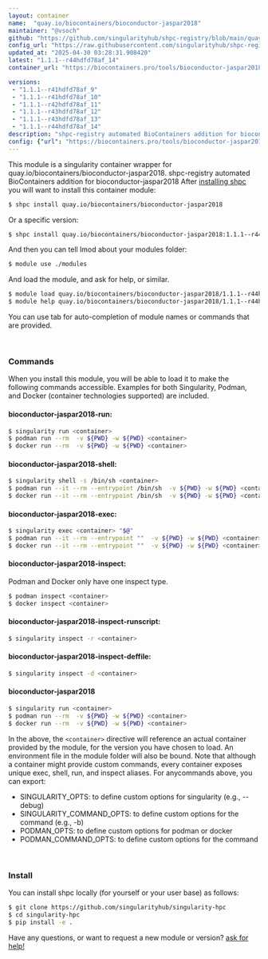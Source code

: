 ```yaml
---
layout: container
name:  "quay.io/biocontainers/bioconductor-jaspar2018"
maintainer: "@vsoch"
github: "https://github.com/singularityhub/shpc-registry/blob/main/quay.io/biocontainers/bioconductor-jaspar2018/container.yaml"
config_url: "https://raw.githubusercontent.com/singularityhub/shpc-registry/main/quay.io/biocontainers/bioconductor-jaspar2018/container.yaml"
updated_at: "2025-04-30 03:28:31.908420"
latest: "1.1.1--r44hdfd78af_14"
container_url: "https://biocontainers.pro/tools/bioconductor-jaspar2018"

versions:
 - "1.1.1--r41hdfd78af_9"
 - "1.1.1--r41hdfd78af_10"
 - "1.1.1--r42hdfd78af_11"
 - "1.1.1--r43hdfd78af_12"
 - "1.1.1--r43hdfd78af_13"
 - "1.1.1--r44hdfd78af_14"
description: "shpc-registry automated BioContainers addition for bioconductor-jaspar2018"
config: {"url": "https://biocontainers.pro/tools/bioconductor-jaspar2018", "maintainer": "@vsoch", "description": "shpc-registry automated BioContainers addition for bioconductor-jaspar2018", "latest": {"1.1.1--r44hdfd78af_14": "sha256:afa33bc6c1a5b973be6999c2264223be640bd9a815d5049809c5e03d2bb8a463"}, "tags": {"1.1.1--r41hdfd78af_9": "sha256:0c1156523c2fe1a0960597e2591ad3d6f612d991dee427d611169979d03ad147", "1.1.1--r41hdfd78af_10": "sha256:07564c3abd9023ce9bf6a65ac11b7bbb1ea359a337e9fdfff14c23627669cbee", "1.1.1--r42hdfd78af_11": "sha256:ff36bf60f5fd3906e7e069c8bb0b4e5512d2f1dccfc3c2bcbc6e92f9069e166a", "1.1.1--r43hdfd78af_12": "sha256:54bcdcc058f4a2bcea2ed432ee7fea1eaaf56205cfe2f25e877ec014b2125979", "1.1.1--r43hdfd78af_13": "sha256:c3253ef96228dd07bc42ddbe40f265d4096e99694cf7b6155255bbaf942a7e7c", "1.1.1--r44hdfd78af_14": "sha256:afa33bc6c1a5b973be6999c2264223be640bd9a815d5049809c5e03d2bb8a463"}, "docker": "quay.io/biocontainers/bioconductor-jaspar2018"}
---
```


This module is a singularity container wrapper for quay.io/biocontainers/bioconductor-jaspar2018.
shpc-registry automated BioContainers addition for bioconductor-jaspar2018
After [installing shpc](#install) you will want to install this container module:


```bash
$ shpc install quay.io/biocontainers/bioconductor-jaspar2018
```

Or a specific version:

```bash
$ shpc install quay.io/biocontainers/bioconductor-jaspar2018:1.1.1--r44hdfd78af_14
```

And then you can tell lmod about your modules folder:

```bash
$ module use ./modules
```

And load the module, and ask for help, or similar.

```bash
$ module load quay.io/biocontainers/bioconductor-jaspar2018/1.1.1--r44hdfd78af_14
$ module help quay.io/biocontainers/bioconductor-jaspar2018/1.1.1--r44hdfd78af_14
```

You can use tab for auto-completion of module names or commands that are provided.

<br>

### Commands

When you install this module, you will be able to load it to make the following commands accessible.
Examples for both Singularity, Podman, and Docker (container technologies supported) are included.

#### bioconductor-jaspar2018-run:

```bash
$ singularity run <container>
$ podman run --rm  -v ${PWD} -w ${PWD} <container>
$ docker run --rm  -v ${PWD} -w ${PWD} <container>
```

#### bioconductor-jaspar2018-shell:

```bash
$ singularity shell -s /bin/sh <container>
$ podman run --it --rm --entrypoint /bin/sh  -v ${PWD} -w ${PWD} <container>
$ docker run --it --rm --entrypoint /bin/sh  -v ${PWD} -w ${PWD} <container>
```

#### bioconductor-jaspar2018-exec:

```bash
$ singularity exec <container> "$@"
$ podman run --it --rm --entrypoint ""  -v ${PWD} -w ${PWD} <container> "$@"
$ docker run --it --rm --entrypoint ""  -v ${PWD} -w ${PWD} <container> "$@"
```

#### bioconductor-jaspar2018-inspect:

Podman and Docker only have one inspect type.

```bash
$ podman inspect <container>
$ docker inspect <container>
```

#### bioconductor-jaspar2018-inspect-runscript:

```bash
$ singularity inspect -r <container>
```

#### bioconductor-jaspar2018-inspect-deffile:

```bash
$ singularity inspect -d <container>
```



#### bioconductor-jaspar2018

```bash
$ singularity run <container>
$ podman run --rm  -v ${PWD} -w ${PWD} <container>
$ docker run --rm  -v ${PWD} -w ${PWD} <container>
```


In the above, the `<container>` directive will reference an actual container provided
by the module, for the version you have chosen to load. An environment file in the
module folder will also be bound. Note that although a container
might provide custom commands, every container exposes unique exec, shell, run, and
inspect aliases. For anycommands above, you can export:

 - SINGULARITY_OPTS: to define custom options for singularity (e.g., --debug)
 - SINGULARITY_COMMAND_OPTS: to define custom options for the command (e.g., -b)
 - PODMAN_OPTS: to define custom options for podman or docker
 - PODMAN_COMMAND_OPTS: to define custom options for the command

<br>

### Install

You can install shpc locally (for yourself or your user base) as follows:

```bash
$ git clone https://github.com/singularityhub/singularity-hpc
$ cd singularity-hpc
$ pip install -e .
```

Have any questions, or want to request a new module or version? [ask for help!](https://github.com/singularityhub/singularity-hpc/issues)